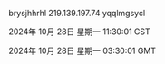 brysjhhrhl 219.139.197.74 yqqlmgsycl

2024年 10月 28日 星期一 11:30:01 CST

2024年 10月 28日 星期一 03:30:01 GMT

